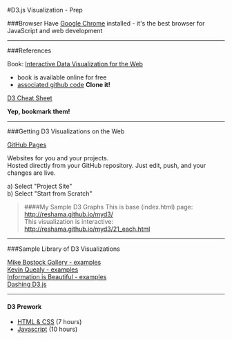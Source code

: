 #D3.js Visualization - Prep

###Browser
Have [Google Chrome](https://www.google.com/chrome/) installed - it's the best browser for JavaScript and web development

---

###References

Book:  [Interactive Data Visualization for the Web](http://chimera.labs.oreilly.com/books/1230000000345)
* book is available online for free  
* [associated github code](https://github.com/alignedleft/d3-book) **Clone it!**

[D3 Cheat Sheet](http://www.jeromecukier.net/wp-content/uploads/2012/10/d3-cheat-sheet.pdf)

**Yep, bookmark them!**

---

###Getting D3 Visualizations on the Web

[GitHub Pages](https://pages.github.com/)  

Websites for you and your projects.  
Hosted directly from your GitHub repository. Just edit, push, and your changes are live.

a)  Select "Project Site"  
b)  Select "Start from Scratch"  

>####My Sample D3 Graphs 
This is base (index.html) page:  
http://reshama.github.io/myd3/  
This visualization is interactive:  
http://reshama.github.io/myd3/21_each.html  

---

###Sample Library of D3 Visualizations

[Mike Bostock Gallery - examples](https://github.com/mbostock/d3/wiki/Gallery)  
[Kevin Quealy - examples](http://kpq.github.io)  
[Information is Beautiful - examples](http://www.informationisbeautiful.net/)  
[Dashing D3.js](https://www.dashingd3js.com/) 

---

#### D3 Prework 
* [HTML & CSS](https://www.codecademy.com/learn/web) (7 hours)
* [Javascript](https://www.codecademy.com/learn/javascript) (10 hours)
